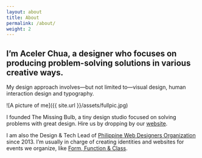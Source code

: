 ```yaml
---
layout: about
title: About
permalink: /about/
weight: 2
---
```


## I’m Aceler Chua, a designer who focuses on producing problem-solving solutions in various creative ways.

My design approach involves—but not limited to—visual design, human interaction design and typography.

![A picture of me]({{ site.url }}/assets/fullpic.jpg)

I founded The Missing Bulb, a tiny design studio focused on solving problems with great design. Hire us by dropping by our [website](http://themissingbulb.com).

I am also the Design & Tech Lead of [Philippine Web Designers Organization](http://pwdo.org) since 2013. I’m usually in charge of creating identities and websites for events we organize, like [Form, Function & Class](http://formfunctionclass.com).
